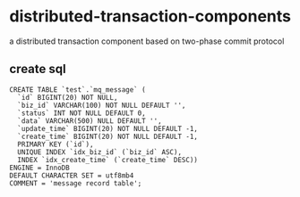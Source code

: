 # distributed-transaction-components
a distributed transaction component based on two-phase commit protocol
## create sql
```
CREATE TABLE `test`.`mq_message` (
  `id` BIGINT(20) NOT NULL,
  `biz_id` VARCHAR(100) NOT NULL DEFAULT '',
  `status` INT NOT NULL DEFAULT 0,
  `data` VARCHAR(500) NULL DEFAULT '',
  `update_time` BIGINT(20) NOT NULL DEFAULT -1,
  `create_time` BIGINT(20) NOT NULL DEFAULT -1,
  PRIMARY KEY (`id`),
  UNIQUE INDEX `idx_biz_id` (`biz_id` ASC),
  INDEX `idx_create_time` (`create_time` DESC))
ENGINE = InnoDB
DEFAULT CHARACTER SET = utf8mb4
COMMENT = 'message record table';
```
